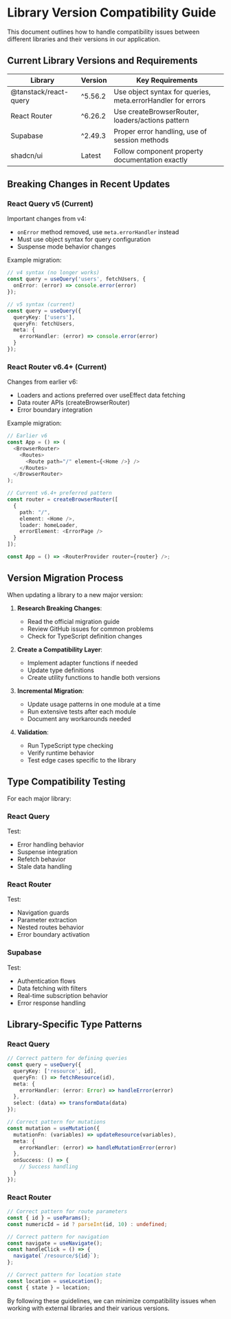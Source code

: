 
# Library Version Compatibility Guide

This document outlines how to handle compatibility issues between different libraries and their versions in our application.

## Current Library Versions and Requirements

| Library | Version | Key Requirements |
|---------|---------|------------------|
| @tanstack/react-query | ^5.56.2 | Use object syntax for queries, meta.errorHandler for errors |
| React Router | ^6.26.2 | Use createBrowserRouter, loaders/actions pattern |
| Supabase | ^2.49.3 | Proper error handling, use of session methods |
| shadcn/ui | Latest | Follow component property documentation exactly |

## Breaking Changes in Recent Updates

### React Query v5 (Current)

Important changes from v4:
- `onError` method removed, use `meta.errorHandler` instead
- Must use object syntax for query configuration
- Suspense mode behavior changes

Example migration:
```typescript
// v4 syntax (no longer works)
const query = useQuery('users', fetchUsers, {
  onError: (error) => console.error(error)
});

// v5 syntax (current)
const query = useQuery({
  queryKey: ['users'],
  queryFn: fetchUsers,
  meta: {
    errorHandler: (error) => console.error(error)
  }
});
```

### React Router v6.4+ (Current)

Changes from earlier v6:
- Loaders and actions preferred over useEffect data fetching
- Data router APIs (createBrowserRouter)
- Error boundary integration

Example migration:
```typescript
// Earlier v6
const App = () => (
  <BrowserRouter>
    <Routes>
      <Route path="/" element={<Home />} />
    </Routes>
  </BrowserRouter>
);

// Current v6.4+ preferred pattern
const router = createBrowserRouter([
  {
    path: "/",
    element: <Home />,
    loader: homeLoader,
    errorElement: <ErrorPage />
  }
]);

const App = () => <RouterProvider router={router} />;
```

## Version Migration Process

When updating a library to a new major version:

1. **Research Breaking Changes**:
   - Read the official migration guide
   - Review GitHub issues for common problems
   - Check for TypeScript definition changes

2. **Create a Compatibility Layer**:
   - Implement adapter functions if needed
   - Update type definitions
   - Create utility functions to handle both versions

3. **Incremental Migration**:
   - Update usage patterns in one module at a time
   - Run extensive tests after each module
   - Document any workarounds needed

4. **Validation**:
   - Run TypeScript type checking
   - Verify runtime behavior
   - Test edge cases specific to the library

## Type Compatibility Testing

For each major library:

### React Query

Test:
- Error handling behavior
- Suspense integration
- Refetch behavior
- Stale data handling

### React Router

Test:
- Navigation guards
- Parameter extraction
- Nested routes behavior
- Error boundary activation

### Supabase

Test:
- Authentication flows
- Data fetching with filters
- Real-time subscription behavior
- Error response handling

## Library-Specific Type Patterns

### React Query

```typescript
// Correct pattern for defining queries
const query = useQuery({
  queryKey: ['resource', id],
  queryFn: () => fetchResource(id),
  meta: {
    errorHandler: (error: Error) => handleError(error)
  },
  select: (data) => transformData(data)
});

// Correct pattern for mutations
const mutation = useMutation({
  mutationFn: (variables) => updateResource(variables),
  meta: {
    errorHandler: (error) => handleMutationError(error)
  },
  onSuccess: () => {
    // Success handling
  }
});
```

### React Router

```typescript
// Correct pattern for route parameters
const { id } = useParams();
const numericId = id ? parseInt(id, 10) : undefined;

// Correct pattern for navigation
const navigate = useNavigate();
const handleClick = () => {
  navigate(`/resource/${id}`);
};

// Correct pattern for location state
const location = useLocation();
const { state } = location;
```

By following these guidelines, we can minimize compatibility issues when working with external libraries and their various versions.
